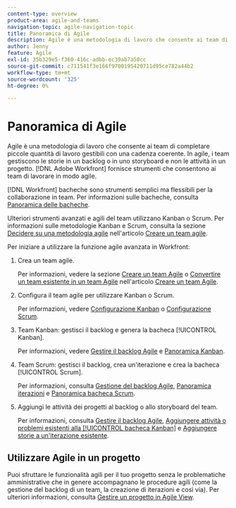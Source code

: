 ```yaml
---
content-type: overview
product-area: agile-and-teams
navigation-topic: agile-navigation-topic
title: Panoramica di Agile
description: Agile è una metodologia di lavoro che consente ai team di completare piccole quantità di lavoro gestibili con una cadenza coerente. In agile, i team gestiscono le storie in un backlog o in uno storyboard e non le attività in un progetto. [!DNL Adobe Workfront] fornisce strumenti che consentono ai team di lavorare in modo agile.
author: Jenny
feature: Agile
exl-id: 35b329e5-f360-416c-adbb-ec39ab7a50cc
source-git-commit: c711541f3e166f9700195420711d95ce782a44b2
workflow-type: tm+mt
source-wordcount: '325'
ht-degree: 0%

---
```


# Panoramica di Agile

Agile è una metodologia di lavoro che consente ai team di completare piccole quantità di lavoro gestibili con una cadenza coerente. In agile, i team gestiscono le storie in un backlog o in uno storyboard e non le attività in un progetto. [!DNL Adobe Workfront] fornisce strumenti che consentono ai team di lavorare in modo agile.

[!DNL Workfront] bacheche sono strumenti semplici ma flessibili per la collaborazione in team. Per informazioni sulle bacheche, consulta [Panoramica delle bacheche](../agile/boards-overview.md).

Ulteriori strumenti avanzati e agili del team utilizzano Kanban o Scrum. Per informazioni sulle metodologie Kanban e Scrum, consulta la sezione [Decidere su una metodologia agile](../agile/get-started-with-agile-in-workfront/create-an-agile-team.md#deciding) nell&#39;articolo [Creare un team agile](../agile/get-started-with-agile-in-workfront/create-an-agile-team.md).

Per iniziare a utilizzare la funzione agile avanzata in Workfront:

1. Crea un team agile.

   Per informazioni, vedere la sezione [Creare un team Agile](../agile/get-started-with-agile-in-workfront/create-an-agile-team.md/#create-an-agile-team-1) o [Convertire un team esistente in un team Agile](../agile/get-started-with-agile-in-workfront/create-an-agile-team.md#converting-an-existing-team-into-an-agaile-team) nell&#39;articolo [Creare un team Agile](../agile/get-started-with-agile-in-workfront/create-an-agile-team.md).

1. Configura il team agile per utilizzare Kanban o Scrum.

   Per informazioni, vedere [Configurazione Kanban](../agile/get-started-with-agile-in-workfront/configure-kanban.md) o [Configurazione Scrum](../agile/get-started-with-agile-in-workfront/configure-scrum.md).

1. Team Kanban: gestisci il backlog e genera la bacheca [!UICONTROL Kanban].

   Per informazioni, vedere [Gestire il backlog Agile](../agile/work-in-an-agile-environment/manage-the-agile-backlog.md) e [Panoramica Kanban](../agile/use-kanban-in-an-agile-team/kanban-overview.md).

1. Team Scrum: gestisci il backlog, crea un&#39;iterazione e crea la bacheca [!UICONTROL Scrum].

   Per informazioni, consulta [Gestione del backlog Agile](../agile/work-in-an-agile-environment/manage-the-agile-backlog.md), [Panoramica iterazioni](../agile/use-scrum-in-an-agile-team/iterations/iterations-overview.md) e [Panoramica bacheca Scrum](../agile/use-scrum-in-an-agile-team/scrum-board/scrum-board-overview.md).

1. Aggiungi le attività dei progetti al backlog o allo storyboard del team.

   Per informazioni, consulta [Gestire il backlog Agile](../agile/work-in-an-agile-environment/manage-the-agile-backlog.md), [Aggiungere attività o problemi esistenti alla [!UICONTROL bacheca Kanban]](../agile/use-kanban-in-an-agile-team/add-existing-tasks-or-issues-to-the-kanban-board.md) e [Aggiungere storie a un&#39;iterazione esistente](../agile/use-scrum-in-an-agile-team/iterations/add-stories-to-existing-iteration.md).

## Utilizzare Agile in un progetto

Puoi sfruttare le funzionalità agili per il tuo progetto senza le problematiche amministrative che in genere accompagnano le procedure agili (come la gestione del backlog di un team, la creazione di iterazioni e così via). Per ulteriori informazioni, consulta [Gestire un progetto in Agile View](/help/quicksilver/manage-work/projects/manage-projects/manage-projects-in-agile-view.md).
